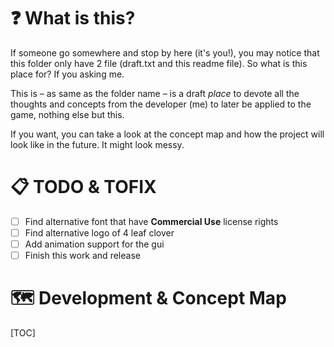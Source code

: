 # ❓ What is this?
If someone go somewhere and stop by here (it's you!), you may notice that this folder only have 2 file (draft.txt and this readme file). So what is this place for? If you asking me.

This is – as same as the folder name – is a draft *place* to devote all the thoughts and concepts from the developer (me) to later be applied to the game, nothing else but this.

If you want, you can take a look at the concept map and how the project will look like in the future. It might look messy.

# 📋 TODO & TOFIX
- [ ] Find alternative font that have **Commercial Use** license rights
- [ ] Find alternative logo of 4 leaf clover
- [ ] Add animation support for the gui
- [ ] Finish this work and release

# 🗺️ Development & Concept Map

[TOC]

